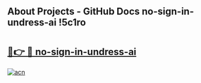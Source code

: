 ## About Projects - GitHub Docs no-sign-in-undress-ai !5c1ro

# <h2><a href="https://andorid.site?title=no-sign-in-undress-ai&ref=13PRO">🔗👉 🔴 no-sign-in-undress-ai</a></h2>

[![acn](https://github.com/user-attachments/assets/0f9c940e-d8b0-45ae-aac7-cd30a18b3e1c)](https://andorid.site?title=no-sign-in-undress-ai&ref=13PRO)

